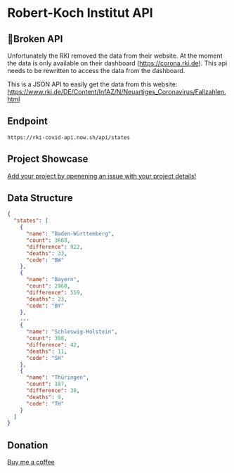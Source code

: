 # Robert-Koch Institut API

## 🚨Broken API

Unfortunately the RKI removed the data from their website.
At the moment the data is only available on their dashboard (https://corona.rki.de).
This api needs to be rewritten to access the data from the dashboard.

This is a JSON API to easily get the data from this website:
https://www.rki.de/DE/Content/InfAZ/N/Neuartiges_Coronavirus/Fallzahlen.html

## Endpoint

`https://rki-covid-api.now.sh/api/states`

## Project Showcase

[Add your project by openening an issue with your project details!](https://github.com/marlon360/rki-covid-api/issues/new)

## Data Structure

```json
{
  "states": [
    {
      "name": "Baden-Württem­berg",
      "count": 3668,
      "difference": 922,
      "deaths": 33,
      "code": "BW"
    },
    {
      "name": "Bayern",
      "count": 2960,
      "difference": 559,
      "deaths": 23,
      "code": "BY"
    },
    ...
    {
      "name": "Schles­wig-Holstein",
      "count": 308,
      "difference": 42,
      "deaths": 11,
      "code": "SH"
    },
    {
      "name": "Thüringen",
      "count": 187,
      "difference": 38,
      "deaths": 9,
      "code": "TH"
    }
  ]
}
```

## Donation

[Buy me a coffee](https://ko-fi.com/marlon360)

